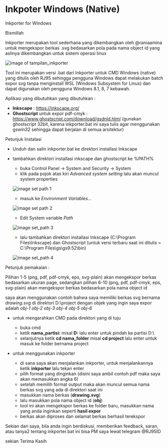 # Inkpoter Windows (Native) 
Inkporter for Windows

Bismillah

Inkporter merupakan tool sederhana yang dikembangkan oleh @raniaamina untuk mengekspor berkas .svg bedasarkan pola pada nama object id yang aslinya dikembangkan untuk sistem operasi linux

![image of tampilan_inkporter](https://github.com/maslanangdev/inkporter/blob/windows/tutorial_image/tampilan_inkporter.png)

Tool ini merupakan versi .bat dari Inkporter untuk CMD Windows (native) yang ditulis oleh RJ95
sehingga pengguna Windows dapat melakukan batch expor svg tanpa menginstall WSL (Windows Subsystem for Linux) dan dapat digunakan oleh pengguna Windows 8.1, 8, 7 kebawah.

Aplikasi yang dibutuhkan yang dibutuhkan :
- **Inkscape** : https://inkscape.org/
- **Ghostscript** untuk expor pdf-cmyk : https://www.ghostscript.com/download/gsdnld.html (gunakan ghostscript 32bit, karena inkporter.bat ini saya tulis agar menggunakan gswin32 sehingga dapat berjalan di semua arsitektur)

Petunjuk Instalasi

- Unduh dan salin inkporter.bat ke direktori installasi Inkscape
- tambahkan direktori installasi inkscape dan ghostscript ke %PATH%
	- buka Control Panel -> System and Security -> System 
	- klik pada pojok atas kiri *Advanced system setting* lalu akan muncul system properties
	
	 ![image set path 1](https://github.com/maslanangdev/inkporter/blob/windows/tutorial_image/3.png)

	- masuk ke *Environment Variables...*
	
	 ![image set path 2](https://github.com/maslanangdev/inkporter/blob/windows/tutorial_image/4.png)
	
	- Edit System variable *Path*
	
	 ![image set_path 3](https://github.com/maslanangdev/inkporter/blob/windows/tutorial_image/5.png)
	
	- lalu tambahkan direktori installasi Inkscape (C:\Program Files\Inkscape) dan Ghostscript (untuk versi terbaru saat ini ditulis = C:\Program Files\gs\gs9.52\bin)
	
	![image set_path 4](https://github.com/maslanangdev/inkporter/blob/windows/tutorial_image/7.png)

Petunjuk pemakaian :

Pilihan 1-5 (png, pdf, pdf-cmyk, eps, svg-plain) akan mengekspor berkas bedasarkan ukuran page,
sedangkan pilihan 6-10 (png, pdf, pdf-cmyk, eps, svg-plain) akan mengekspor berkas bedasarkan pola nama object id

saya akan menggunakan contoh bahwa saya memiliki berkas svg bernama *drawing.svg* di direktori D:\project
dengan objek yang ingin saya expor adalah *obj-1* *obj-2* *obj-3* *obj-4* *obj-5* *obj-6*

* untuk mengarahkan CMD pada direktori yang di tuju

	* buka cmd
	* ketik **nama_partisi:** misal **D:** lalu enter untuk pindah ke partisi D:\
 	* selanjutnya ketik **cd nama_folder** misal **cd project** lalu enter untuk masuk ke folder bernama project

* untuk menggunakan inkporter

	* di sana saya akan menjalankan inkporter, untuk menjalankannya ketik **inkporter** lalu tekan enter
	* pilih format yang dinginkan (disini saya ambil contoh pdf maka saya akan memasukkan angka 6)
	* setelah memilih format output maka akan muncul semua nama berkas svg yang ada di direktori saat ini
	* masukkan nama berkas (**drawing.svg**)
	* lalu masukkan pola nama object id (**obj**)
	* tool ini akan mengekspor berkas ke folder baru, masukkan nama yang anda inginkan seperti **hasil expor**
	* berkas akan diproses dan selamat berkas berhasil terekspor

Sekian dari saya, bila anda ingin berdiskusi, memberikan feedback, saran, atau tanya2 tentang inkporter.bat ini bisa PM saya lewat telegram @RJ95ID

sekian Terima Kasih
